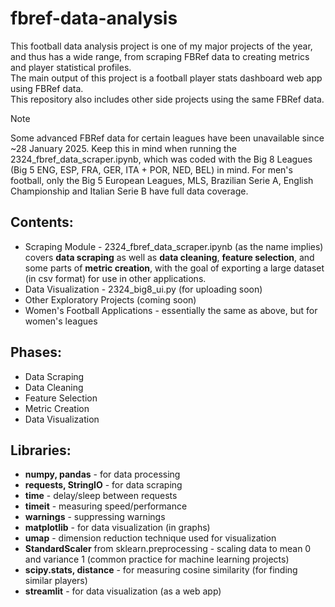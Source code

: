 # fbref-data-analysis
This football data analysis project is one of my major projects of the year, and thus has a wide range, from scraping FBRef data to creating metrics and player statistical profiles.<br>
The main output of this project is a football player stats dashboard web app using FBRef data.<br>
This repository also includes other side projects using the same FBRef data.<br>
> [!NOTE]  
> Some advanced FBRef data for certain leagues have been unavailable since ~28 January 2025.
> Keep this in mind when running the 2324_fbref_data_scraper.ipynb, which was coded with the Big 8 Leagues (Big 5 ENG, ESP, FRA, GER, ITA + POR, NED, BEL) in mind.
> For men's football, only the Big 5 European Leagues, MLS, Brazilian Serie A, English Championship and Italian Serie B have full data coverage.
## Contents:
* Scraping Module - 2324_fbref_data_scraper.ipynb (as the name implies) covers <b>data scraping</b> as well as <b>data cleaning</b>, <b>feature selection</b>, and some parts of <b>metric creation</b>, with the goal of exporting a large dataset (in csv format) for use in other applications.
* Data Visualization - 2324_big8_ui.py (for uploading soon)
* Other Exploratory Projects (coming soon)
* Women's Football Applications - essentially the same as above, but for women's leagues
## Phases:
* Data Scraping
* Data Cleaning
* Feature Selection
* Metric Creation
* Data Visualization
## Libraries:
* <b>numpy, pandas</b> - for data processing
* <b>requests, StringIO</b> - for data scraping
* <b>time</b> - delay/sleep between requests
* <b>timeit</b> - measuring speed/performance
* <b>warnings</b> - suppressing warnings
* <b>matplotlib</b> - for data visualization (in graphs)
* <b>umap</b> - dimension reduction technique used for visualization 
* <b>StandardScaler</b> from sklearn.preprocessing - scaling data to mean 0 and variance 1 (common practice for machine learning projects)
* <b>scipy.stats, distance</b> - for measuring cosine similarity (for finding similar players)
* <b>streamlit</b> - for data visualization (as a web app)

